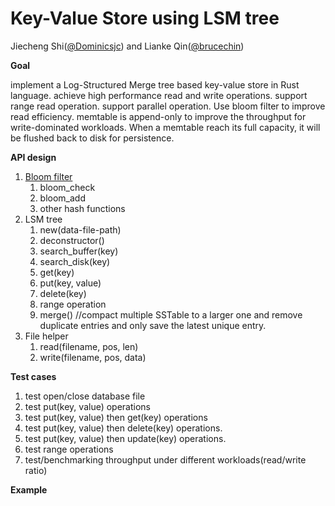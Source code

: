# Key-Value Store using LSM tree

Jiecheng Shi([@Dominicsjc](https://github.com/Dominicsjc)) and Lianke Qin([@brucechin](https://github.com/brucechin))

**Goal**

implement a Log-Structured Merge tree based key-value store in Rust language. achieve high performance read and write operations. support range read operation. support parallel operation. Use bloom filter to improve read efficiency. memtable is append-only to improve the throughput for write-dominated workloads. When a memtable reach its full capacity, it will be flushed back to disk for persistence.

**API design**

1. [Bloom filter](https://en.wikipedia.org/wiki/Bloom_filter)
    1. bloom_check
    2. bloom_add
    3. other hash functions
2. LSM tree
    1. new(data-file-path)
    2. deconstructor()
    3. search_buffer(key)
    4. search_disk(key)
    5. get(key)
    6. put(key, value)
    7. delete(key)
    8. range operation
    9. merge() //compact multiple SSTable to a larger one and remove duplicate entries and only save the latest unique entry.
3. File helper
    1. read(filename, pos, len)
    2. write(filename, pos, data)



**Test cases**

1. test open/close database file
2. test put(key, value) operations
3. test put(key, value) then get(key) operations
4. test put(key, value) then delete(key) operations.
5. test put(key, value) then update(key) operations.
6. test range operations
7. test/benchmarking throughput under different workloads(read/write ratio)


**Example**



